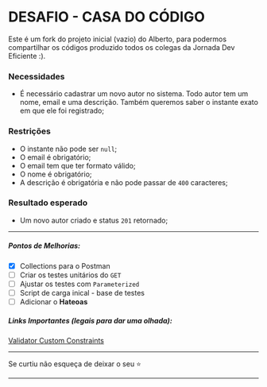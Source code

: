 # DESAFIO - CASA DO CÓDIGO

Este é um fork do projeto inicial (vazio) do Alberto, para podermos compartilhar os códigos produzido todos os colegas da Jornada Dev Eficiente :).

### Necessidades
-   É necessário cadastrar um novo autor no sistema. Todo autor tem um nome, email e uma descrição. Também queremos saber o instante exato em que ele foi registrado;

### Restrições
-   O instante não pode ser `null`;
-   O email é obrigatório;
-   O email tem que ter formato válido;
-   O nome é obrigatório;
-   A descrição é obrigatória e não pode passar de `400` caracteres;

### Resultado esperado
-   Um novo autor criado e status `201` retornado;


---
##### Pontos de Melhorias:

 - [x] Collections para o Postman
 - [ ] Criar os testes unitários do `GET`  
 - [ ] Ajustar os testes com `Parameterized`
 - [ ] Script de carga inical - base de testes
 - [ ] Adicionar o **Hateoas**

##### Links Importantes (legais para dar uma olhada):

[Validator Custom Constraints](https://docs.jboss.org/hibernate/validator/4.1/reference/en-US/html/validator-customconstraints.html#validator-customconstraints-compound)

---

Se curtiu não esqueça de deixar o seu :star:

---
